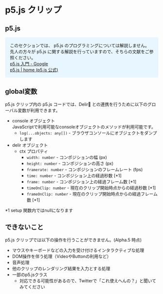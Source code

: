 # p5.js クリップ

## p5.js
<aside style='margin-bottom:1.275em;padding:16px;background:#e8f6ff;border-radius:4px'>
このセクションでは、 p5.js のプログラミングについては解説しません。<br>
先人の方々が p5.js に関する解説を行っていますので、そちらの文献をご参照ください。<br>
<a href="https://www.google.co.jp/search?q=p5.js+%E5%85%A5%E9%96%80">p5.js 入門 - Google</a><br>
<a href="https://p5js.org/">p5.js | home (p5.js 公式)</a>
</aside>

## global変数

p5.js クリップ内の p5.js コードでは、Delir との連携を行うために以下のグローバル変数が利用できます。

- console オブジェクト  
  JavaScriptで利用可能なconsoleオブジェクトのメソッドが利用可能です。
  - `log(...objects: any[])` - ブラウザコンソールにオブジェクトをダンプします
- delir オブジェクト
  - ctx プロパティ
    - `width: number` - コンポジションの幅 (px)
    - `height: number` - コンポジションの高さ (px)
    - `framerate: number` - コンポジションのフレームレート (fps)
    - `time: number` - コンポジション上の経過秒数 [*1]
    - `frame: number` - コンポジション上の経過フレーム数 [*1]
    - `timeOnClip: number` - 現在のクリップ開始時点からの経過秒数 [*1]
    - `frameOnClip: number` - 現在のクリップ開始時点からの経過フレーム数 [*1]

*1 setup 関数内ではnullになります

## できないこと

p5.js クリップでは以下の操作を行うことができません。(Alpha.5 時点)

- マウスやキーボードなどの入力を受け付けるインタラクティブな処理
- DOM操作を伴う処理（VideoやButtonの利用など）
- 音声処理
- 他のクリップのレンダリング結果を入力とする処理
- 一部のp5.jsクラス
  - 対応できる可能性があるので、Twitterで「これ使えへんの？」と聞いてみてください
